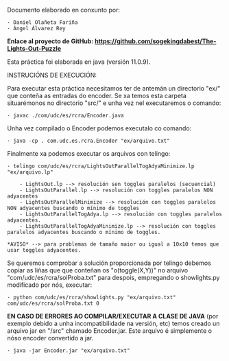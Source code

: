 Documento elaborado en conxunto por:

    · Daniel Olañeta Fariña
    · Ángel Álvarez Rey

**Enlace al proyecto de GitHub: https://github.com/sogekingdabest/The-Lights-Out-Puzzle** 

Esta práctica foi elaborada en java (versión 11.0.9).


INSTRUCIÓNS DE EXECUCIÓN:


Para executar esta práctica necesitamos ter de antemán un directorio "ex/" que conteña as entradas do encoder. Se xa temos esta carpeta situarémonos
no directorio "src/" e unha vez nel executaremos o comando:

	· javac ./com/udc/es/rcra/Encoder.java

Unha vez compilado o Encoder podemos executalo co comando:

	· java -cp . com.udc.es.rcra.Encoder "ex/arquivo.txt"

Finalmente xa podemos executar os arquivos con telingo: 

    · telingo com/udc/es/rcra/LightsOutParallelTogAdyaMinimize.lp "ex/arquivo.lp"

        - LightsOut.lp --> resolución sen toggles paralelos (secuencial)
        - LightsOutParallel.lp --> resolución con toggles paralelos NON adyacentes
        - LightsOutParallelMinimize --> resolución con toggles paralelos NON adyacentes buscando o mínimo de toggles
        - LightsOutParallelTogAdya.lp --> resolución con toggles paralelos adyacentes. 
        - LightsOutParallelTogAdyaMinimize.lp --> resolución con toggles paralelos adyacentes buscando o mínimo de toggles. 

    *AVISO* --> para problemas de tamaño maior ou igual a 10x10 temos que usar toggles adyacentes.

Se queremos comprobar a solución proporcionada por telingo debemos copiar as liñas que que conteñan os "o(toggle(X,Y))"
no arquivo "com/udc/es/rcra/solProba.txt" para despois, empregando o showlights.py modificado por nós, executar:

    · python com/udc/es/rcra/showlights.py "ex/arquivo.txt" com/udc/es/rcra/solProba.txt 0

**EN CASO DE ERRORES AO COMPILAR/EXECUTAR A CLASE DE JAVA** (por exemplo debido a unha incompatibilidade na versión, etc)
temos creado un arquivo jar en "/src" chamado Encoder.jar. Este arquivo é simplemente o nóso encoder convertido a jar. 

    · java -jar Encoder.jar "ex/arquivo.txt" 